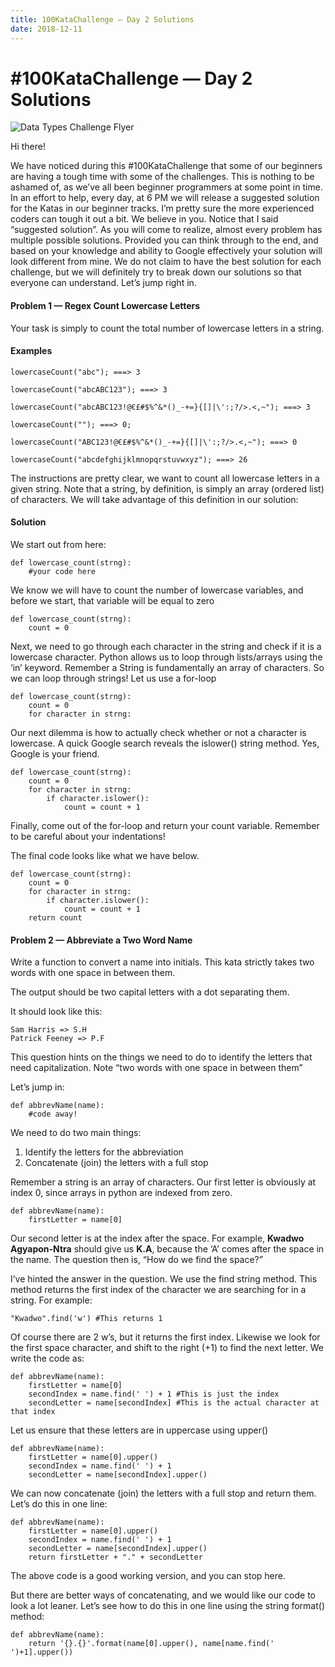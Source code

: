 ```yaml
---
title: 100KataChallenge — Day 2 Solutions
date: 2018-12-11
---
```


# \#100KataChallenge — Day 2 Solutions

![Data Types Challenge Flyer](https://miro.medium.com/max/1100/1*9NDi8OIw7d6DJ4FgjIXJpw.png)

Hi there!

We have noticed during this #100KataChallenge that some of our beginners are having a tough time with some of the challenges. This is nothing to be ashamed of, as we’ve all been beginner programmers at some point in time. In an effort to help, every day, at 6 PM we will release a suggested solution for the Katas in our beginner tracks. I’m pretty sure the more experienced coders can tough it out a bit. We believe in you. 
Notice that I said “suggested solution”. As you will come to realize, almost every problem has multiple possible solutions. Provided you can think through to the end, and based on your knowledge and ability to Google effectively your solution will look different from mine. We do not claim to have the best solution for each challenge, but we will definitely try to break down our solutions so that everyone can understand.
Let’s jump right in.

#### Problem 1 — Regex Count Lowercase Letters
Your task is simply to count the total number of lowercase letters in a string.

#### Examples
```
lowercaseCount("abc"); ===> 3

lowercaseCount("abcABC123"); ===> 3

lowercaseCount("abcABC123!@€£#$%^&*()_-+=}{[]|\':;?/>.<,~"); ===> 3

lowercaseCount(""); ===> 0;

lowercaseCount("ABC123!@€£#$%^&*()_-+=}{[]|\':;?/>.<,~"); ===> 0

lowercaseCount("abcdefghijklmnopqrstuvwxyz"); ===> 26
```

The instructions are pretty clear, we want to count all lowercase letters in a given string. Note that a string, by definition, is simply an array (ordered list) of characters. We will take advantage of this definition in our solution:

#### Solution
We start out from here:
```
def lowercase_count(strng):
    #your code here
```

We know we will have to count the number of lowercase variables, and before we start, that variable will be equal to zero
```
def lowercase_count(strng):
    count = 0
```

Next, we need to go through each character in the string and check if it is a lowercase character. Python allows us to loop through lists/arrays using the ‘in’ keyword. Remember a String is fundamentally an array of characters. So we can loop through strings! Let us use a for-loop
```
def lowercase_count(strng):
    count = 0
    for character in strng:
```

Our next dilemma is how to actually check whether or not a character is lowercase. A quick Google search reveals the islower() string method. Yes, Google is your friend.

```
def lowercase_count(strng):
    count = 0
    for character in strng:
        if character.islower():
            count = count + 1
```

Finally, come out of the for-loop and return your count variable. Remember to be careful about your indentations!

The final code looks like what we have below.
```
def lowercase_count(strng):
    count = 0
    for character in strng:
        if character.islower():
            count = count + 1
    return count
```

#### Problem 2 — Abbreviate a Two Word Name

Write a function to convert a name into initials. This kata strictly takes two words with one space in between them.

The output should be two capital letters with a dot separating them.

It should look like this:
```
Sam Harris => S.H
Patrick Feeney => P.F
```

This question hints on the things we need to do to identify the letters that need capitalization. Note “two words with one space in between them”

Let’s jump in:
```
def abbrevName(name):
    #code away!
```
We need to do two main things:

1. Identify the letters for the abbreviation
2. Concatenate (join) the letters with a full stop

Remember a string is an array of characters. Our first letter is obviously at index 0, since arrays in python are indexed from zero.
```
def abbrevName(name):
    firstLetter = name[0]
```

Our second letter is at the index after the space. For example, **Kwadwo Agyapon-Ntra** should give us **K.A**, because the ‘A’ comes after the space in the name. The question then is, “How do we find the space?”

I’ve hinted the answer in the question. We use the find string method. This method returns the first index of the character we are searching for in a string. For example:
```
"Kwadwo".find('w') #This returns 1
```

Of course there are 2 w’s, but it returns the first index. Likewise we look for the first space character, and shift to the right (+1) to find the next letter. We write the code as:
```
def abbrevName(name):
    firstLetter = name[0]
    secondIndex = name.find(' ') + 1 #This is just the index
    secondLetter = name[secondIndex] #This is the actual character at that index
```

Let us ensure that these letters are in uppercase using upper()
```
def abbrevName(name):
    firstLetter = name[0].upper()
    secondIndex = name.find(' ') + 1 
    secondLetter = name[secondIndex].upper()
```
We can now concatenate (join) the letters with a full stop and return them. Let’s do this in one line:
```
def abbrevName(name):
    firstLetter = name[0].upper()
    secondIndex = name.find(' ') + 1 
    secondLetter = name[secondIndex].upper()
    return firstLetter + "." + secondLetter
```

The above code is a good working version, and you can stop here.

But there are better ways of concatenating, and we would like our code to look a lot leaner. Let’s see how to do this in one line using the string format() method:
```
def abbrevName(name):
    return '{}.{}'.format(name[0].upper(), name[name.find(' ')+1].upper())
```
